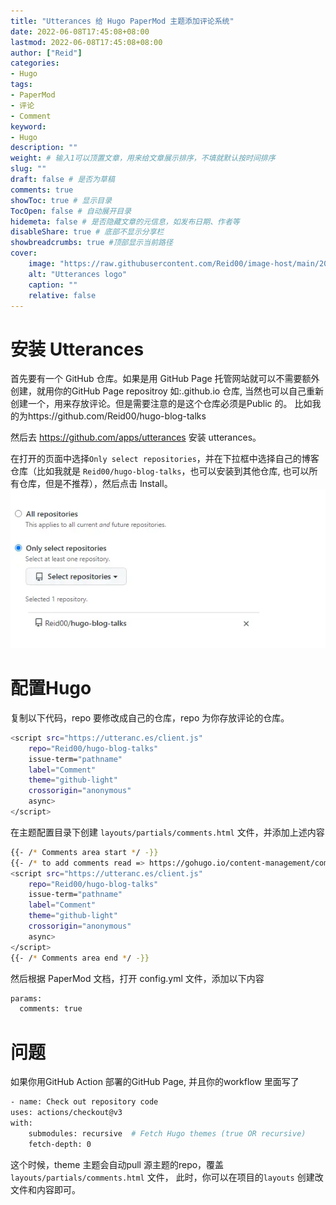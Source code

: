```yaml
---
title: "Utterances 给 Hugo PaperMod 主题添加评论系统"
date: 2022-06-08T17:45:08+08:00
lastmod: 2022-06-08T17:45:08+08:00
author: ["Reid"]
categories: 
- Hugo
tags: 
- PaperMod
- 评论
- Comment
keyword:
- Hugo
description: ""
weight: # 输入1可以顶置文章，用来给文章展示排序，不填就默认按时间排序
slug: ""
draft: false # 是否为草稿
comments: true
showToc: true # 显示目录
TocOpen: false # 自动展开目录
hidemeta: false # 是否隐藏文章的元信息，如发布日期、作者等
disableShare: true # 底部不显示分享栏
showbreadcrumbs: true #顶部显示当前路径
cover:
    image: "https://raw.githubusercontent.com/Reid00/image-host/main/20220608/image.5qakcordu0g0.webp"
    alt: "Utterances logo"
    caption: ""
    relative: false
---
```


# 安装 Utterances
首先要有一个 GitHub 仓库。如果是用 GitHub Page 托管网站就可以不需要额外创建，就用你的GitHub Page repositroy 如:<username>.github.io 仓库, 当然也可以自己重新创建一个，用来存放评论。但是需要注意的是这个仓库必须是Public 的。
比如我的为https://github.com/Reid00/hugo-blog-talks

然后去 https://github.com/apps/utterances 安装 utterances。

在打开的页面中选择`Only select repositories`，并在下拉框中选择自己的博客仓库（比如我就是 `Reid00/hugo-blog-talks`，也可以安装到其他仓库, 也可以所有仓库，但是不推荐），然后点击 Install。
![install](https://raw.githubusercontent.com/Reid00/image-host/main/20220608/image.3pq7t1csfb80.webp)

# 配置Hugo
复制以下代码，repo 要修改成自己的仓库，repo 为你存放评论的仓库。
```sh
<script src="https://utteranc.es/client.js"
    repo="Reid00/hugo-blog-talks"
    issue-term="pathname"
    label="Comment"
    theme="github-light"
    crossorigin="anonymous"
    async>
</script>
```
在主题配置目录下创建 `layouts/partials/comments.html` 文件，并添加上述内容
```sh
{{- /* Comments area start */ -}}
{{- /* to add comments read => https://gohugo.io/content-management/comments/ */ -}}
<script src="https://utteranc.es/client.js"
    repo="Reid00/hugo-blog-talks"
    issue-term="pathname"
    label="Comment"
    theme="github-light"
    crossorigin="anonymous"
    async>
</script>
{{- /* Comments area end */ -}}
```
然后根据 PaperMod 文档，打开 config.yml 文件，添加以下内容
```sh
params:
  comments: true
```

# 问题
如果你用GitHub Action 部署的GitHub Page, 并且你的workflow 里面写了
```sh
- name: Check out repository code
uses: actions/checkout@v3
with:
    submodules: recursive  # Fetch Hugo themes (true OR recursive)
    fetch-depth: 0   
```
这个时候，theme 主题会自动pull 源主题的repo，覆盖`layouts/partials/comments.html` 文件， 此时，你可以在项目的`layouts` 创建改文件和内容即可。